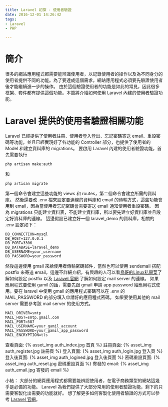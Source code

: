 ```yaml
---
title: Laravel 初探 - 使用者驗證
date: 2016-12-01 14:26:42
tags: 
- Laravel
- PHP

---
```

# 簡介
很多的網站應用程式都需要能辨識使用者，以記錄使用者的操作以及為不同身分的使用者提供不同的功能。為了要達成這個需求，網站應用程式必須要先驗證使用者後才能繼續進一步的操作。
由於這個驗證使用者的功能是如此的常見，因此很多框架、套件都有提供這個功能。本篇將介紹如何使用 Laravel 內建的使用者驗證功能。

<!-- more -->

# Laravel 提供的使用者驗證相關功能
Laravel 已經提供了使用者註冊、使用者登入登出、忘記密碼寄送 email、重設密碼等功能，並且已經實現好了各功能的 Controller 部分，也提供了使用者的 Model 和建立資料庫的 migrations。
要啟用 Laravel 內建的使用者驗證功能，首先需要執行
```shell
php artisan make:auth 
```
和
``` shell
php artisan migrate
```
第一個命令會建立這些功能的 views 和 routes，第二個命令會建立所需的資料庫。
然後還要改 .env 檔來設定要連線的資料庫和 email 的傳輸方式，這些功能會用到 email，因為當使用者忘記密碼會需要寄送 email 通知使用者重設密碼。
因為 migrations 只能建立資料表，不能建立資料庫，所以要先建立好資料庫並且設定好資料庫的連線。
這邊假設已建立好一個 laravel_demo 的資料庫，相關的 .env 設定如下：
```
DB_CONNECTION=mysql
DB_HOST=127.0.0.1
DB_PORT=3306
DB_DATABASE=laravel_demo
DB_USERNAME=your_username
DB_PASSWORD=your_password
```

然後這邊使用 gmail 來給使用者傳輸密碼郵件，當然也可以使用 sendemail 搭配 postfix 來寄送 email，這邊不詳細介紹，有興趣的人可以看[鳥哥的Linux私房菜](http://linux.vbird.org/linux_server/0380mail.php)了解如何設定 postfix 以及 [Laravel 官網](https://laravel.com/docs/5.3/mail) 了解如何設定 mail server 的連線。
如果應用程式要使用 gamil 的話，需要先跟 gmail 申請 app password 給應用程式使用。要在 laravel 中使用 gmail 的應用程式密碼可以在 .env 的 MAIL_PASSWORD 的部分填入申請好的應用程式密碼。
如果要使用其他的 mail server 需要參考該 mail server 的使用方式。

```
MAIL_DRIVER=smtp
MAIL_HOST=smtp.gmail.com
MAIL_PORT=587
MAIL_USERNAME=your_gamil_account
MAIL_PASSWORD=your_gamil_app_password
MAIL_ENCRYPTION=tls
```
查看頁面:
{% asset_img auth_index.jpg 首頁 %}
註冊頁面:
{% asset_img auth_register.jpg 註冊頁 %}
登入頁面:
{% asset_img auth_login.jpg 登入頁 %}
登入後頁面:
{% asset_img auth_logined.jpg 登入後頁面 %}
密碼重設頁面:
{% asset_img auth_reset.jpg 密碼重設頁面 %}
寄發的 email:
{% asset_img auth_email.jpg 寄發的 email %}

小結：
大部分的網頁應用程式都需要能辨認使用者，在電子商務類型的網站這幾乎是必備的功能。
Laravel 為我們提供了大部分常用的使用者驗證功能，剩下的只需要客製化出需要的功能就好。
想了解更多如何客製化使用者驗證的方式可以參考 [Laravel 官網](https://laravel.com/docs/5.3/authentication)。
